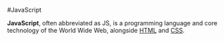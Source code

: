 #JavaScript

**JavaScript**, often abbreviated as JS, is a programming language and core technology of the World Wide Web, alongside [HTML](/wiki/HTML) and [CSS](/wiki/CSS).